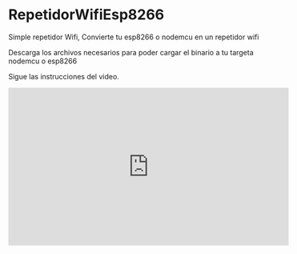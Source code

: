# RepetidorWifiEsp8266
Simple repetidor Wifi, Convierte tu esp8266 o nodemcu en un repetidor wifi 

Descarga los archivos necesarios para poder  cargar el binario a tu targeta nodemcu o esp8266

Sigue las instrucciones del video.


<iframe width="560" height="315" src="https://www.youtube.com/embed/lqOvyCbx0uo" frameborder="0" allow="accelerometer; autoplay; encrypted-media; gyroscope; picture-in-picture" allowfullscreen></iframe>
